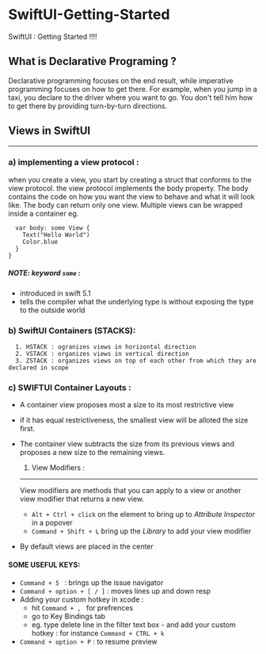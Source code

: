 # SwiftUI-Getting-Started
SwiftUI : Getting Started !!!!

## What is Declarative Programing ?
Declarative programming focuses on the end result, while imperative programming focuses on how to get there. 
For example, when you jump in a taxi, you declare to the driver where you want to go. You don't tell him how to get there by providing turn-by-turn directions.

## Views in SwiftUI
----------------------
### a) implementing a view protocol : 
when you create a view, you start by creating a struct that conforms to the view protocol.
the view protocol implements the body property.
The body contains the code on how you want the view to behave and what it will look like.
The body can return only one view.
Multiple views can be wrapped inside a container 
eg. 
``` struct ContentView: View {
  var body: some View {
    Text("Hello World")
    Color.blue
  }
}
```

##### NOTE: keyword `some` :
- introduced in swift 5.1 
- tells the compiler what the underlying type is without exposing the type to the outside world

### b) SwiftUI Containers (STACKS):
      1. HSTACK : ogranizes views in horizontal direction
      2. VSTACK : organizes views in vertical direction
      3. ZSTACK : organizes views on top of each other from which they are declared in scope
  
### c) SWIFTUI Container Layouts :
- A container view proposes most a size to its most restrictive view
- if it has equal restrictiveness, the smallest view will be alloted the size first.
- The container view subtracts the size from its previous views and proposes a new size to the remaining views.

    1. View Modifiers : 
    --------------------
    View modifiers are methods that you can apply to a view or another view modifier that returns a new view.
    - `Alt + Ctrl + click` on the element to bring up to *Attribute Inspector* in a popover
    - `Command + Shift + L` bring up the *Library* to add your view modifier
    
- By default views are placed in the center
  


#### SOME USEFUL KEYS: 
- `Command + 5 ` : brings up the issue navigator
- `Command + option + [ / ]` : moves lines up and down resp
-  Adding your custom hotkey in xcode : 
    - hit `Command + , ` for prefrences
    - go to Key Bindings tab 
    - eg. type delete line in the filter text box - and add your custom hotkey : for instance `Command + CTRL + k`
- `Command + option + P` : to resume preview

